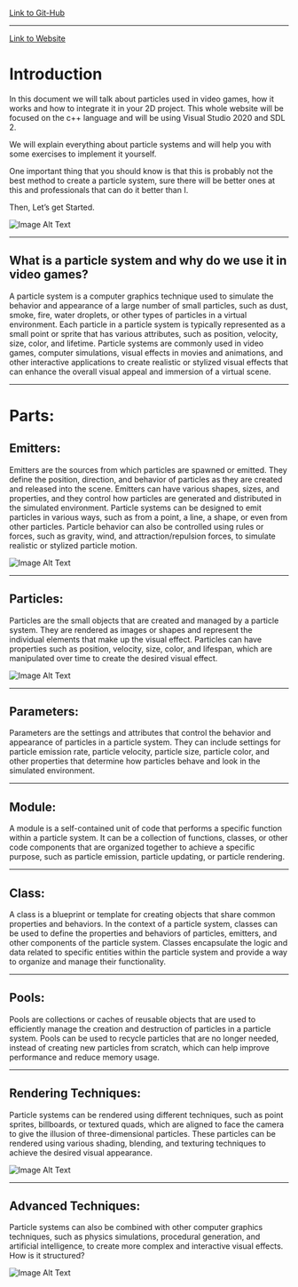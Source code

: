 [Link to Git-Hub](https://github.com/DonnoNonno/Particle-System-Basic)
*********
[Link to Website](https://donnononno.github.io/Particle-System-Basic/)
 

# Introduction

In this document we will talk about particles used in video games, how it works and how to integrate it in your 2D project.
This whole website will be focused on the c++ language and will be using Visual Studio 2020 and SDL 2.

We will explain everything about particle systems and will help you with some exercises to implement it yourself.

One important thing that  you should know is that this is probably not the best method to create a particle system, sure there will be better ones at this and professionals that can do it better than I.

Then, Let’s get Started.

![Image Alt Text](https://github.com/DonnoNonno/Particle-System-Basic/blob/master/Images/pink_sparkles_finished.gif)

*********
## What is a particle system and why do we use it in video games?

A particle system is a computer graphics technique used to simulate the behavior and appearance of a large number of small particles, such as dust, smoke, fire, water droplets, or other types of particles in a virtual environment. Each particle in a particle system is typically represented as a small point or sprite that has various attributes, such as position, velocity, size, color, and lifetime.
Particle systems are commonly used in video games, computer simulations, visual effects in movies and animations, and other interactive applications to create realistic or stylized visual effects that can enhance the overall visual appeal and immersion of a virtual scene.

*********
# Parts:

## Emitters: 

Emitters are the sources from which particles are spawned or emitted. They define the position, direction, and behavior of particles as they are created and released into the scene. Emitters can have various shapes, sizes, and properties, and they control how particles are generated and distributed in the simulated environment.
Particle systems can be designed to emit particles in various ways, such as from a point, a line, a shape, or even from other particles. Particle behavior can also be controlled using rules or forces, such as gravity, wind, and attraction/repulsion forces, to simulate realistic or stylized particle motion.

![Image Alt Text](https://github.com/DonnoNonno/Particle-System-Basic/blob/master/Images/DOOM-Eternal-Particles.png)

*********
## Particles: 

Particles are the small objects that are created and managed by a particle system. They are rendered as images or shapes and represent the individual elements that make up the visual effect. Particles can have properties such as position, velocity, size, color, and lifespan, which are manipulated over time to create the desired visual effect.

![Image Alt Text](https://github.com/DonnoNonno/Particle-System-Basic/blob/master/Images/Captura1.PNG)

*********
## Parameters: 

Parameters are the settings and attributes that control the behavior and appearance of particles in a particle system. They can include settings for particle emission rate, particle velocity, particle size, particle color, and other properties that determine how particles behave and look in the simulated environment.

*********
## Module: 
A module is a self-contained unit of code that performs a specific function within a particle system. It can be a collection of functions, classes, or other code components that are organized together to achieve a specific purpose, such as particle emission, particle updating, or particle rendering.

*********
## Class: 

A class is a blueprint or template for creating objects that share common properties and behaviors. In the context of a particle system, classes can be used to define the properties and behaviors of particles, emitters, and other components of the particle system. Classes encapsulate the logic and data related to specific entities within the particle system and provide a way to organize and manage their functionality.

*********
## Pools: 

Pools are collections or caches of reusable objects that are used to efficiently manage the creation and destruction of particles in a particle system. Pools can be used to recycle particles that are no longer needed, instead of creating new particles from scratch, which can help improve performance and reduce memory usage.

*********
## Rendering Techniques:

Particle systems can be rendered using different techniques, such as point sprites, billboards, or textured quads, which are aligned to face the camera to give the illusion of three-dimensional particles. These particles can be rendered using various shading, blending, and texturing techniques to achieve the desired visual appearance.

![Image Alt Text](https://github.com/DonnoNonno/Particle-System-Basic/blob/master/Images/preview.gif)

*********
## Advanced Techniques: 

Particle systems can also be combined with other computer graphics techniques, such as physics simulations, procedural generation, and artificial intelligence, to create more complex and interactive visual effects.
How is it structured?

![Image Alt Text](https://github.com/DonnoNonno/Particle-System-Basic/blob/master/Images/Particle_sys_fire.jpg)


